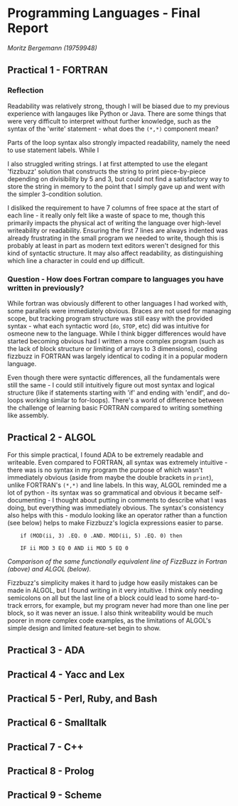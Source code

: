 # Programming Languages - Final Report
*Moritz Bergemann (19759948)*
## Practical 1 - FORTRAN
### Reflection
Readability was relatively strong, though I will be biased due to my previous experience with langauges like Python or Java. There are some things that were very difficult to interpret without further knowledge, such as the syntax of the 'write' statement - what does the `(*,*)` component mean?

Parts of the loop syntax also strongly impacted readability, namely the need to use statement labels. While I 

I also struggled writing strings. I at first attempted to use the elegant 'fizzbuzz' solution that constructs the string to print piece-by-piece depending on divisibility by 5 and 3, but could not find a satisfactory way to store the string in memory to the point that I simply gave up and went with the simpler 3-condition solution.

I disliked the requirement to have 7 columns of free space at the start of each line - it really only felt like a waste of space to me, though this primarily impacts the physical act of writing the language over high-level writeability or readability. Ensuring the first 7 lines are always indented  was already frustrating in the small program we needed to write, though this is probably at least in part as modern text editors weren't designed for this kind of syntactic structure. It may also affect readability, as distinguishing which line a character in could end up difficult.

### Question - How does Fortran compare to languages you have written in previously?
While fortran was obviously different to other languages I had worked with, some parallels were immediately obvious. Braces are not used for managing scope, but tracking program structure was still easy with the provided syntax - what each syntactic word (`do`, `STOP`, etc) did was intuitive for osmeone new to the language. While I think bigger differences would have started becoming obvious had I written a more complex program (such as the lack of block structure or limiting of arrays to 3 dimensions), coding fizzbuzz in FORTRAN was largely identical to coding it in a popular modern language.

Even though there were syntactic differences, all the fundamentals were still the same - I could still intuitively figure out most syntax and logical structure (like if statements starting with 'if' and ending with 'endif', and do-loops working similar to for-loops). There's a world of difference between the challenge of learning basic FORTRAN compared to writing something like assembly.

## Practical 2 - ALGOL
For this simple practical, I found ADA to be extremely readable and writeable. Even compared to FORTRAN, all syntax was extremely intuitive - there was is no syntax in my program the purpose of which wasn't immediately obvious (aside from maybe the double brackets in `print`), unlike FORTRAN's `(*,*)` and line labels. In this way, ALGOL reminded me a lot of python - its syntax was so grammatical and obvious it became self-documenting - I thought about putting in comments to describe what I was doing, but everything was immediately obvious. The syntax's consistency also helps with this - modulo looking like an operator rather than a function (see below) helps to make Fizzbuzz's logicla expressions easier to parse.

```Fortran
    if (MOD(ii, 3) .EQ. 0 .AND. MOD(ii, 5) .EQ. 0) then
```
```Algol
    IF ii MOD 3 EQ 0 AND ii MOD 5 EQ 0
```
*Comparison of the same functionally equivalent line of FizzBuzz in Fortran (above) and ALGOL (below).*


Fizzbuzz's simplicity makes it hard to judge how easily mistakes can be made in ALGOL, but I found writing in it very intuitive. I think only needing semicolons on all but the last line of a block could lead to some hard-to-track errors, for example, but my program never had more than one line per block, so it was never an issue. I also think writeability would be much poorer in more complex code examples, as the limitations of ALGOL's simple design and limited feature-set begin to show.

## 

## Practical 3 - ADA
## Practical 4 - Yacc and Lex
## Practical 5 - Perl, Ruby, and Bash
## Practical 6 - Smalltalk
## Practical 7 - C++
## Practical 8 - Prolog
## Practical 9 - Scheme